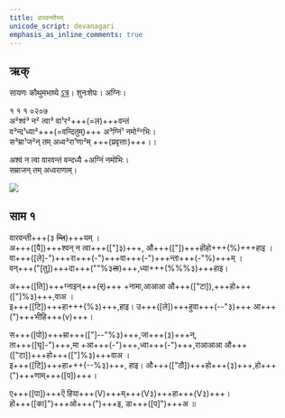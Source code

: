 ```yaml
---
title: वारवन्तीयम्
unicode_script: devanagari  
emphasis_as_inline_comments: true
---   
```


## ऋक्
सायणः कौथुमभाष्ये [ऽत्र](https://archive.org/details/SamaVedaSanhitaWithSayanabhashyaVolume1SatyavrataSamasrami1874bis_201804/page/n155)। शुनःशेपः। अग्निः।

१ १ १ ०२०७  
अ²श्वं³ न² त्वा³ वा¹र²+++(=ल)+++वन्तं  
व³न्द¹ध्या²+++(=वन्दितुम्)+++ अ³ग्निं¹ नमो²ᴿभिः।  
स³म्रा¹ज²न् तम् अध्व³रा¹णा²म्  +++(प्रवृत्ताः)+++।।

अश्वं न त्वा वारवन्तं वन्दध्यै +अग्निं नमोभिः।  
सम्राजन् तम् अध्वराणाम्।

![](../../images/agni-on-a-ram-drawn-charriot-speeding-towards-the-vedI.jpg)


## साम १
<div class="audioEmbed"  caption="रामानुजार्यः 1974 " src="https://archive
.org/download/jaiminIya-sAma-gAna-paravastu-tradition-rAmAnuja/vAravantIyam.mp3"></div>
<div class="audioEmbed"  caption="गोपालार्यः 2015  " src="https://archive
.org/download/jaiminIya-sAma-gAna-paravastu-tradition-gopAla-2015/vAravantIyam.mp3"></div>
<div class="audioEmbed"  caption="गोपाल-विश्वासयोर् अनुवचनम् 2018 1x" src="https://archive
.org/download/jaiminIya-sAma-gAna-paravastu-tradition-anuvachanam-gopAla-vishvAsa-2018/vAravantIyam.mp3"></div>
<div class="audioEmbed"  caption="गोपाल-विश्वासयोर् अनुवचनम् 2018 1.5x" src="https://archive
.org/download/jaiminIya-sAma-gAna-paravastu-tradition-anuvachanam-gopAla-vishvAsa-2018-150p-speed/vAravantIyam.mp3"></div>

वारवन्ती+++(३ ~~न्ति~~)+++यम् ।  
अ+++([पै])+++श्वन् न त्वा+++(["]३)+++, औ+++(["])+++हॊहो+++(%)+++हाइ ।  
वा+++([ले]-")+++रा+++(-")+++वा+++(-")+++न्ता+++(-"%)+++म् ।  
वन्+++("[तु])+++दा+++(""%३~~ता~~)+++,ध्या+++(%%%३)+++हाइ।

अ+++([ति])+++ग्नाइन्+++(~~र्~~)+++ +नामा,आआआ औ+++(["टा]),+++हो+++(["]%३)+++,वाअ ।  
इ+++([टि])+++हा+++(%३)+++,हाइ। उ+++([ले])+++हुवा+++(--"३)+++ आ+++(")+++भीहि+++(v)+++।

स+++([पो])+++म्रा+++(["]--"%३)+++,जा+++(३)+++न्,  
ता+++([घृ]-")+++,मा +आ+++(-")+++,ध्वा+++(-")+++,राआआआ औ+++(["टा])+++हो+++(["]%३)+++वाअ ।  
इ+++([टि])+++हा+++(--%३)+++, हाइ। औ+++(["ठौ])+++हो+++(३)+++,हो+++(")+++णाम्+++([प])+++।
  
ए+++([पा])+++ऎ हिया+++(V)+++म्+++(V३)+++हा+++(V३)+++।  
हॊ+++([का]")+++ओ+++(")+++इ, डा+++([प]")+++अ ॥  

